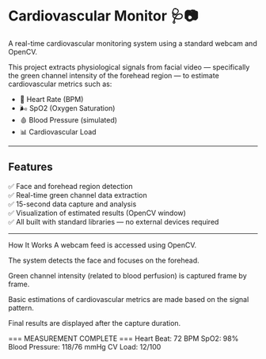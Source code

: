 # Cardiovascular Monitor 🩺📷

A real-time cardiovascular monitoring system using a standard webcam and OpenCV.

This project extracts physiological signals from facial video — specifically the green channel intensity of the forehead region — to estimate cardiovascular metrics such as:

- 💓 Heart Rate (BPM)  
- 🌬️ SpO2 (Oxygen Saturation)  
- 🩸 Blood Pressure (simulated)  
- 📊 Cardiovascular Load



---

## Features

✅ Face and forehead region detection  
✅ Real-time green channel data extraction  
✅ 15-second data capture and analysis  
✅ Visualization of estimated results (OpenCV window)  
✅ All built with standard libraries — no external devices required

---
How It Works
A webcam feed is accessed using OpenCV.

The system detects the face and focuses on the forehead.

Green channel intensity (related to blood perfusion) is captured frame by frame.

Basic estimations of cardiovascular metrics are made based on the signal pattern.

Final results are displayed after the capture duration.


=== MEASUREMENT COMPLETE ===
Heart Beat: 72 BPM
SpO2: 98%
Blood Pressure: 118/76 mmHg
CV Load: 12/100
